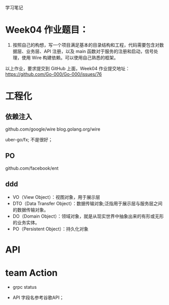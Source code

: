 学习笔记

# Week04 作业题目：
1. 按照自己的构想，写一个项目满足基本的目录结构和工程，代码需要包含对数据层、业务层、API 注册，以及 main 函数对于服务的注册和启动，信号处理，使用 Wire 构建依赖。可以使用自己熟悉的框架。

以上作业，要求提交到 GitHub 上面，Week04 作业提交地址：
https://github.com/Go-000/Go-000/issues/76

# 工程化
## 依赖注入
github.com/google/wire
blog.golang.org/wire

uber-go/fx; 不是很好；

## PO
github.com/facebook/ent

## ddd
- VO（View Object）：视图对象，用于展示层
- DTO（Data Transfer Object）：数据传输对象;泛指用于展示层与服务层之间的数据传输对象。
- DO（Domain Object）：领域对象，就是从现实世界中抽象出来的有形或无形的业务实体。
- PO（Persistent Object）：持久化对象



# API



# team Action
* grpc status
- API 字段名参考谷歌API；

